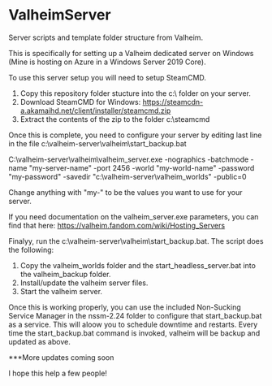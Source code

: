 # ValheimServer
Server scripts and template folder structure from Valheim.

This is specifically for setting up a Valheim dedicated server on Windows (Mine is hosting on Azure in a Windows Server 2019 Core).

To use this server setup you will need to setup SteamCMD.

1. Copy this repository folder stucture into the c:\ folder on your server. 
2. Download SteamCMD for Windows: https://steamcdn-a.akamaihd.net/client/installer/steamcmd.zip
3. Extract the contents of the zip to the folder c:\steamcmd

Once this is complete, you need to configure your server by editing last line in the file c:\valheim-server\valheim\start_backup.bat

C:\valheim-server\valheim\valheim_server.exe -nographics -batchmode -name "my-server-name" -port 2456 -world "my-world-name" -password "my-password" -savedir "c:\valheim-server\valheim_worlds" -public=0

Change anything with "my-" to be the values you want to use for your server.

If you need documentation on the valheim_server.exe parameters, you can find that here:
https://valheim.fandom.com/wiki/Hosting_Servers

Finalyy, run the c:\valheim-server\valheim\start_backup.bat.  The script does the following:

1. Copy the valheim_worlds folder and the start_headless_server.bat into the valheim_backup folder.
2. Install/update the valheim server files.
3. Start the valheim server.

Once this is working properly, you can use the included Non-Sucking Service Manager in the nssm-2.24 folder to configure that start_backup.bat as a service.
This will aloow you to schedule downtime and restarts.  Every time the start_backup.bat command is invoked, valheim will be backup and updated as above.

***More updates coming soon

I hope this help a few people!
